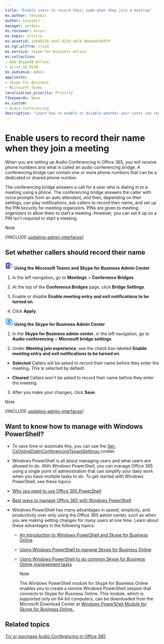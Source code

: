 ```yaml
---
title: "Enable users to record their name when they join a meeting"
ms.author: tonysmit
author: tonysmit
manager: serdars
ms.reviewer: oscarr
ms.topic: article
ms.assetid: 1d649328-ada7-422d-a074-d6da4da36970
ms.tgt.pltfrm: cloud
ms.service: skype-for-business-online
ms.collection: 
- Adm_Skype4B_Online
- Strat_SB_PSTN
ms.audience: Admin
appliesto:
- Skype for Business 
- Microsoft Teams
localization_priority: Priority
f1keywords: None
ms.custom:
- Audio Conferencing
description: "Learn how to enable or disable whether your users can record their names when they join a meeting "
---
```


# Enable users to record their name when they join a meeting

When you are setting up Audio Conferencing in Office 365, you will receive phone numbers and what is called an audio conferencing bridge. A conferencing bridge can contain one or more phone numbers that can be a dedicated or shared phone number.
  
The conferencing bridge answers a call for a user who is dialing in to a meeting using a phone. The conferencing bridge answers the caller with voice prompts from an auto attendant, and then, depending on their settings, can play notifications, ask callers to record their name, and set up the PIN security for meeting organizers. PINs are given to meeting organizers to allow them to start a meeting. However, you can set it up so a PIN isn't required to start a meeting.

> [!NOTE]
> [!INCLUDE [updating-admin-interfaces](../includes/updating-admin-interfaces.md)]
  
## Set whether callers should record their name

![teams-logo-30x30.png](../images/teams-logo-30x30.png) **Using the Microsoft Teams and Skype for Business Admin Center**

1. In the left navigation, go to **Meetings** > **Conference Bridges**. 

2. At the top of the **Conference Bridges** page, click **Bridge Settings**. 

3. Enable or disable **Enable meeting entry and exit notifications to be turned on**.

4. Click **Apply**.


![sfb-logo-30x30.png](../images/sfb-logo-30x30.png) **Using the Skype for Business Admin Center**
    
1. In the **Skype for Business admin center**, in the left navigation, go to **Audio conferencing** > **Microsoft bridge settings**.
    
2. Under **Meeting join experience**, see the check box labeled **Enable meeting entry and exit notifications to be turned on**.
    
  - **Selected** Callers will be asked to record their name before they enter the meeting. This is selected by default.
    
  - **Cleared** Callers won't be asked to record their name before they enter the meeting.
    
3. After you make your changes, click **Save**.
    
> [!Note]
> [!INCLUDE [updating-admin-interfaces](../includes/updating-admin-interfaces.md)]

## Want to know how to manage with Windows PowerShell?

- To save time or automate this, you can use the [Set-CsOnlineDialInConferencingTenantSettings ](https://go.microsoft.com/fwlink/?LinkId=715757) cmdlet.
    
-  Windows PowerShell is all about managing users and what users are allowed to do. With Windows PowerShell, you can manage Office 365 using a single point of administration that can simplify your daily work when you have multiple tasks to do. To get started with Windows PowerShell, see these topics:
    
  - [Why you need to use Office 365 PowerShell](https://go.microsoft.com/fwlink/?LinkId=525041)
    
  - [Best ways to manage Office 365 with Windows PowerShell](https://go.microsoft.com/fwlink/?LinkId=525142)
    
- Windows PowerShell has many advantages in speed, simplicity, and productivity over only using the Office 365 admin center, such as when you are making setting changes for many users at one time. Learn about these advantages in the following topics: 
    
  - [An introduction to Windows PowerShell and Skype for Business Online](https://go.microsoft.com/fwlink/?LinkId=525039)
    
  - [Using Windows PowerShell to manage Skype for Business Online](https://go.microsoft.com/fwlink/?LinkId=525453)
    
  - [Using Windows PowerShell to do common Skype for Business Online management tasks](https://go.microsoft.com/fwlink/?LinkId=525038)
    
    > [!NOTE]
    > The Windows PowerShell module for Skype for Business Online enables you to create a remote Windows PowerShell session that connects to Skype for Business Online. This module, which is supported only on 64-bit computers, can be downloaded from the Microsoft Download Center at [Windows PowerShell Module for Skype for Business Online.](https://go.microsoft.com/fwlink/?LinkId=294688)
  
## Related topics

[Try or purchase Audio Conferencing in Office 365](../audio-conferencing-in-office-365/try-or-purchase-audio-conferencing-in-office-365.md)
